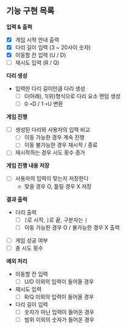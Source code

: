 ## 기능 구현 목록

**입력 & 출력**
- [x] 게임 시작 안내 출력
- [x] 다리 길이 입력 (3 ~ 20사이 숫자)
- [x] 이동할 칸 입력 (U / D)
- [ ] 재시도 입력 (R / Q)

**다리 생성**
- 입력한 다리 길이만큼 다리 생성
    - [ ] 0(아래), 1(위)형식으로 다리 요소 랜덤 생성
    - [ ] 0➝D / 1➝U 변환

**게임 진행**
- [ ] 생성된 다리와 사용자의 입력 비교
    - [ ] 이동 가능한 경우 계속 진행
    - [ ] 이동 불가능한 경우 재시작 / 종료
- [ ] 재시작하는 경우 시도 횟수 증가

**게임 진행 내용 저장**
- [ ] 사용자의 입력이 맞는지 저장한다
    - 맞을 경우 O, 틀릴 경우 X 저장

**결과 출력**
- 다리 출력
    - [ ] `[`로 시작, `]`로 끝, 구분자는 `|`
    - [ ] 이동 가능한 경우 O / 불가능한 경우 X 출력
- [ ] 게임 성공 여부
- [ ] 총 시도 횟수

**예외 처리**
- 이동할 칸 입력
    - [ ] U/D 이외의 입력이 들어올 경우
- 재시도 입력
    - [ ] R/Q 이외의 입력이 들어올 경우
- 다리 길이 입력
    - [ ] 숫자가 아닌 입력이 들어온 경우
    - [ ] 범위 이외의 숫자가 들어온 경우